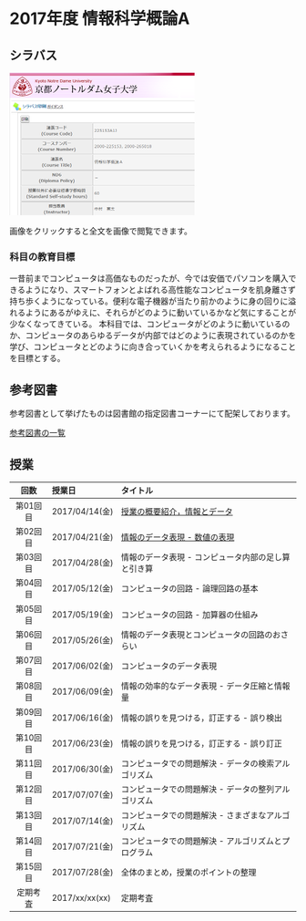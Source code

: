 # 2017年度 情報科学概論A

## シラバス

[![](2017iisA/syllabus-mini.png)](2017iisA/syllabus.png)

画像をクリックすると全文を画像で閲覧できます。

### 科目の教育目標

一昔前までコンピュータは高価なものだったが、今では安価でパソコンを購入できるようになり、スマートフォンとよばれる高性能なコンピュータを肌身離さず持ち歩くようになっている。便利な電子機器が当たり前かのように身の回りに溢れるようにあるがゆえに、それらがどのように動いているかなど気にすることが少なくなってきている。
本科目では、コンピュータがどのように動いているのか、コンピュータのあらゆるデータが内部ではどのように表現されているのかを学び、コンピュータとどのように向き合っていくかを考えられるようになることを目標とする。

## 参考図書

参考図書として挙げたものは図書館の指定図書コーナーにて配架しております。

[参考図書の一覧](2017iisA/references.md)

## 授業

| 回数 | 授業日 | タイトル |
|:-:|:--|:--|
|第01回目|2017/04/14(金)|[授業の概要紹介，情報とデータ](2017iisA/01.md)|
|第02回目|2017/04/21(金)|[情報のデータ表現 - 数値の表現](2017iisA/02.md)|
|第03回目|2017/04/28(金)|情報のデータ表現 - コンピュータ内部の足し算と引き算|
|第04回目|2017/05/12(金)|コンピュータの回路 - 論理回路の基本|
|第05回目|2017/05/19(金)|コンピュータの回路 - 加算器の仕組み|
|第06回目|2017/05/26(金)|情報のデータ表現とコンピュータの回路のおさらい|
|第07回目|2017/06/02(金)|コンピュータのデータ表現|
|第08回目|2017/06/09(金)|情報の効率的なデータ表現 - データ圧縮と情報量|
|第09回目|2017/06/16(金)|情報の誤りを見つける，訂正する - 誤り検出|
|第10回目|2017/06/23(金)|情報の誤りを見つける，訂正する - 誤り訂正|
|第11回目|2017/06/30(金)|コンピュータでの問題解決 - データの検索アルゴリズム|
|第12回目|2017/07/07(金)|コンピュータでの問題解決 - データの整列アルゴリズム|
|第13回目|2017/07/14(金)|コンピュータでの問題解決 - さまざまなアルゴリズム|
|第14回目|2017/07/21(金)|コンピュータでの問題解決 - アルゴリズムとプログラム|
|第15回目|2017/07/28(金)|全体のまとめ，授業のポイントの整理|
|定期考査|2017/xx/xx(xx)|定期考査|
